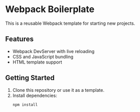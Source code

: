 # Webpack Boilerplate

This is a reusable Webpack template for starting new projects.

## Features
- Webpack DevServer with live reloading
- CSS and JavaScript bundling
- HTML template support

## Getting Started
1. Clone this repository or use it as a template.
2. Install dependencies:
   ```bash
   npm install
